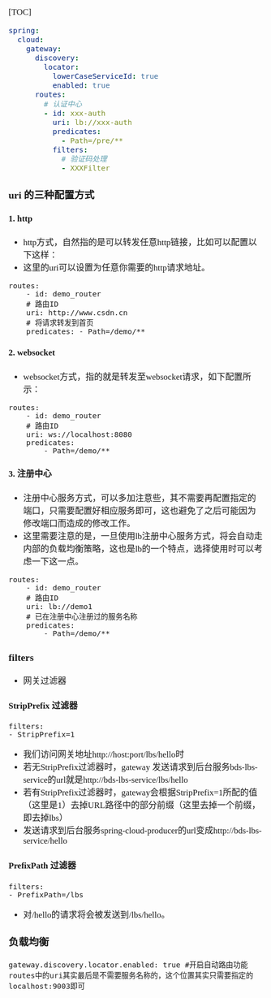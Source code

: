 <span  style="font-family: Simsun,serif; font-size: 17px; ">

[TOC]

~~~yaml
spring:
  cloud:
    gateway:
      discovery:
        locator:
          lowerCaseServiceId: true
          enabled: true
      routes:
        # 认证中心
        - id: xxx-auth
          uri: lb://xxx-auth
          predicates:
            - Path=/pre/**
          filters:
            # 验证码处理
            - XXXFilter
~~~

### uri 的三种配置方式

#### 1. http

- http方式，自然指的是可以转发任意http链接，比如可以配置以下这样：
- 这里的uri可以设置为任意你需要的http请求地址。

~~~
routes:
    - id: demo_router
    # 路由ID
    uri: http://www.csdn.cn
    # 将请求转发到首页
    predicates: - Path=/demo/**
~~~

#### 2. websocket

- websocket方式，指的就是转发至websocket请求，如下配置所示：

~~~
routes: 
    - id: demo_router 
    # 路由ID 
    uri: ws://localhost:8080 
    predicates: 
        - Path=/demo/**
~~~

#### 3. 注册中心

- 注册中心服务方式，可以多加注意些，其不需要再配置指定的端口，只需要配置好相应服务即可，这也避免了之后可能因为修改端口而造成的修改工作。
- 这里需要注意的是，一旦使用lb注册中心服务方式，将会自动走内部的负载均衡策略，这也是lb的一个特点，选择使用时可以考虑一下这一点。
~~~
routes: 
    - id: demo_router 
    # 路由ID 
    uri: lb://demo1 
    # 已在注册中心注册过的服务名称 
    predicates: 
        - Path=/demo/**
~~~

### filters

- 网关过滤器

#### StripPrefix 过滤器

~~~
filters:
- StripPrefix=1
~~~
- 我们访问网关地址http://host:port/lbs/hello时
- 若无StripPrefix过滤器时，gateway 发送请求到后台服务bds-lbs-service的url就是http://bds-lbs-service/lbs/hello
- 若有StripPrefix过滤器时，gateway会根据StripPrefix=1所配的值（这里是1）去掉URL路径中的部分前缀（这里去掉一个前缀，即去掉lbs）
- 发送请求到后台服务spring-cloud-producer的url变成http://bds-lbs-service/hello

#### PrefixPath 过滤器

~~~
filters:
- PrefixPath=/lbs
~~~
- 对/hello的请求将会被发送到/lbs/hello。

### 负载均衡

~~~
gateway.discovery.locator.enabled: true #开启自动路由功能
routes中的uri其实最后是不需要服务名称的，这个位置其实只需要指定的localhost:9003即可
~~~

</span>